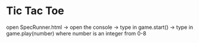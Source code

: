 # Tic Tac Toe
open SpecRunner.html -> open the console -> type in game.start() -> type in game.play(number) where number is an integer from 0-8
